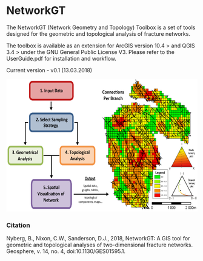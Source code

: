 # NetworkGT
The NetworkGT (Network Geometry and Topology) Toolbox is a set of tools designed for the geometric and topological analysis of fracture networks.

The toolbox is available as an extension for ArcGIS version 10.4 > and QGIS 3.4 > under the GNU General Public License V3. Please refer to the UserGuide.pdf for installation and workflow.

Current version - v0.1 (13.03.2018)


<img src="Images/Graphical_Abstract.png" width="600" height="350">

### Citation

Nyberg, B., Nixon, C.W., Sanderson, D.J., 2018, NetworkGT: A GIS tool for geometric and topological analyses of two-dimensional fracture networks. Geosphere, v. 14, no. 4, doi:10.1130/GES01595.1.
